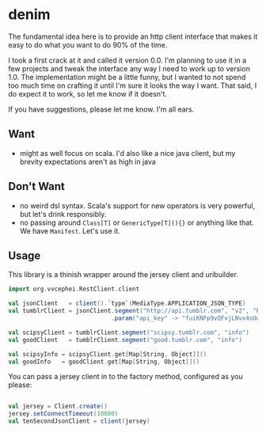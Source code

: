 denim
=========

The fundamental idea here is to provide an http client interface that makes it easy to do what you want
to do 90% of the time.

I took a first crack at it and called it version 0.0. I'm planning to use it in a
few projects and tweak the interface any way I need to work up to version 1.0.
The implementation might be a little funny, but I wanted to not spend too much time on crafting it until I'm sure
it looks the way I want.
That said, I do expect it to work, so let me know if it doesn't.

If you have suggestions, please let me know. I'm all ears.

Want
----
* might as well focus on scala. I'd also like a nice java client, but my brevity expectations aren't as high in java

Don't Want
----------
* no weird dsl syntax. Scala's support for new operators is very powerful, but let's drink responsibly.
* no passing around ```Class[T]``` or ```GenericType[T](){}``` or anything like that. We have ```Manifest```. Let's use it.




Usage
-----
This library is a thinish wrapper around the jersey client and uribuilder.
```scala
import org.vvcephei.RestClient.client

val jsonClient   = client().`type`(MediaType.APPLICATION_JSON_TYPE)
val tumblrClient = jsonClient.segment("http://api.tumblr.com", "v2", "blog")
                             .param("api_key" -> "fuiKNFp9vQFvjLNvx4sUwti4Yb5yGutBN4Xh10LXZhhRKjWlV4")

val scipsyClient = tumblrClient.segment("scipsy.tumblr.com", "info")
val goodClient   = tumblrClient.segment("good.tumblr.com", "info")

val scipsyInfo = scipsyClient.get[Map[String, Object]]()
val goodInfo   = goodClient.get[Map[String, Object]]()

```

You can pass a jersey client in to the factory method, configured as you please:
```scala

val jersey = Client.create()
jersey.setConnectTimeout(10000)
val tenSecondJsonClient = client(jersey)
```